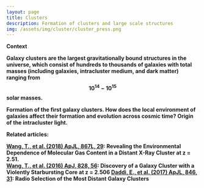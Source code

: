 ```yaml
---
layout: page
title: Clusters
description: Formation of clusters and large scale structures 
img: /assets/img/cluster/cluster_press.png
---
```


<strong>Context<strong>

Galaxy clusters are the largest gravitationally bound structures in the universe, which consist of hundreds to thousands of galaxies 
with total masses (including galaxies, intracluster medium, and dark matter) ranging from $$10^{14}-10^{15}$$ solar masses. 


Formation of the first galaxy clusters.
How does the local environment of galaxies affect their formation and evolution across cosmic time?
Origin of the intracluster light.

<strong>Related articles:<strong>

<a href="https://ui.adsabs.harvard.edu/abs/2018ApJ...867L..29W/abstract">Wang, T., et al. (2018) ApJL, 867L, 29</a>: Revealing the Environmental Dependence of Molecular Gas Content in a Distant X-Ray Cluster at z = 2.51.
<br/>
<a href="https://ui.adsabs.harvard.edu/abs/2016ApJ...828...56W/abstract">Wang, T., et al. (2016) ApJ, 828, 56</a>: Discovery of a Galaxy Cluster with a Violently Starbursting Core at z = 2.506
<a href="https://ui.adsabs.harvard.edu/abs/2017ApJ...846L..31D/abstract">Daddi, E., et al. (2017) ApJL, 846, 31</a>: Radio Selection of the Most Distant Galaxy Clusters


